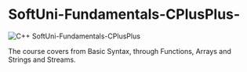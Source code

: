# SoftUni-Fundamentals-CPlusPlus-
![C++](https://img.shields.io/badge/c++-%2300599C.svg?style=for-the-badge&logo=c%2B%2B&logoColor=white)
SoftUni-Fundamentals-CPlusPlus

The course covers from Basic Syntax, through Functions, Arrays and Strings and Streams.
